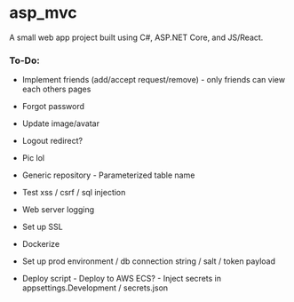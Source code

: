 # asp_mvc

A small web app project built using C#, ASP.NET Core, and JS/React.

### **To-Do**:
* Implement friends (add/accept request/remove) - only friends can view each others pages
* Forgot password
* Update image/avatar
* Logout redirect?
* Pic lol

* Generic repository - Parameterized table name

* Test xss / csrf / sql injection
* Web server logging

* Set up SSL
* Dockerize
* Set up prod environment / db connection string / salt / token payload
* Deploy script - Deploy to AWS ECS? - Inject secrets in appsettings.Development / secrets.json
